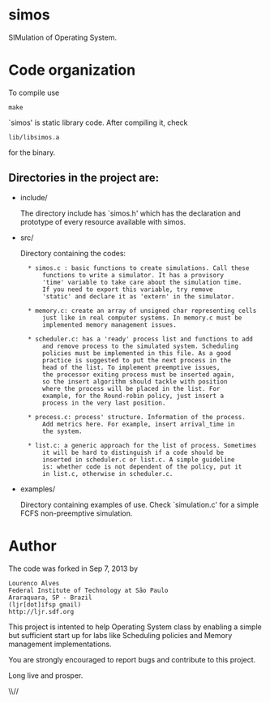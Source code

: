 simos
=====

SIMulation of Operating System.


Code organization
=================

To compile use

	make

`simos' is static library code. After compiling it, check

	lib/libsimos.a

for the binary.

Directories in the project are:
-------------------------------


- include/

	The directory include has `simos.h' which has the declaration and 
	prototype of every resource available with simos.

- src/

	Directory containing the codes:
	
		* simos.c : basic functions to create simulations. Call these 
			functions to write a simulator. It has a provisory
			'time' variable to take care about the simulation time.
			If you need to export this variable, try remove
			'static' and declare it as 'extern' in the simulator.

		* memory.c: create an array of unsigned char representing cells
			just like in real computer systems. In memory.c must be 
			implemented memory management issues.

		* scheduler.c: has a 'ready' process list and functions to add 
			and remove process to the simulated system. Scheduling 
			policies must be implemented in this file. As a good 
			practice is suggested to put the next process in the 
			head of the list. To implement preemptive issues, 
			the processor exiting process must be inserted again,
			so the insert algorithm should tackle with position 
			where the process will be placed in the list. For
			example, for the Round-robin policy, just insert a
			process in the very last position.

		* process.c: process' structure. Information of the process. 
			Add metrics here. For example, insert arrival_time in
			the system.

		* list.c: a generic approach for the list of process. Sometimes
			it will be hard to distinguish if a code should be 
			inserted in scheduler.c or list.c. A simple guideline 
			is: whether code is not dependent of the policy, put it
			in list.c, otherwise in scheduler.c. 

- examples/

	Directory containing examples of use. Check `simulation.c' for a simple
	FCFS non-preemptive simulation.



Author
=====

The code was forked in Sep 7, 2013 by 

	Lourenco Alves 
	Federal Institute of Technology at São Paulo
	Araraquara, SP - Brazil
	(ljr[dot]ifsp gmail)
	http://ljr.sdf.org

This project is intented to help Operating System class by enabling a
simple but sufficient start up for labs like Scheduling policies and 
Memory management implementations.

You are strongly encouraged to report bugs and contribute to 
this project.


Long live and prosper.

\\\\//


